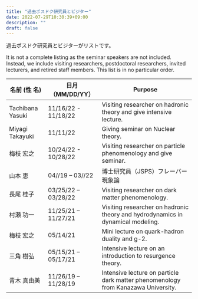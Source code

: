 ```yaml
---
title: "過去ポスドク研究員とビジター"
date: 2022-07-29T10:30:39+09:00
description: ""
draft: false
---
```

<!--
NOTE:
Tilte is displayed as Topic title in Home page and Listing page.
Description is displayed as Short summary in Home page.
This area up to !--more-- is displayed as Summary in listing pages linked from sidebar items.
-->
過去ポスドク研究員とビジターがリストです。
<!--more-->
It is not a complete listing as the seminar speakers are not included.  Instead, we include visiting researchers, postdoctoral researchers, invited lecturers, and retired staff members.  This list is in no particular order.

| 名前 (性 名) | 日月（MM/DD/YY） | Purpose | 
| ---- | ---- | ---- |
| Tachibana Yasuki | 11/16/22 - 11/18/22 | Visiting researcher on hadronic theory and give intensive lecture. |
| Miyagi Takayuki | 11/11/22 | Giving seminar on Nuclear theory. |
| 梅枝 宏之 | 10/24/22 - 10/28/22 | Visiting researcher on particle phenomenology and give seminar. |
| 山本 恵 | 04//19 – 03//22 | 博士研究員（JSPS）フレーバー現象論 |
| 長尾 桂子 | 03/25/22 – 03/28/22 | Visiting researcher on dark matter phenomenology. |
| 村瀬 功一 | 11/25/21 – 11/27/21 | Visiting researcher on hadronic theory and hydrodynamics in dynamical modeling. |
| 梅枝 宏之 | 05/14/21 | Mini lecture on quark-hadron duality and g-2. | 
| 三角 樹弘 | 05/15/21 – 05/17/21| Intensive lecture on an introduction to resurgence theory. |
| 青木 真由美 | 11/26/19 – 11/28/19 | Intensive lecture on particle dark matter phenomenology from Kanazawa University. |
